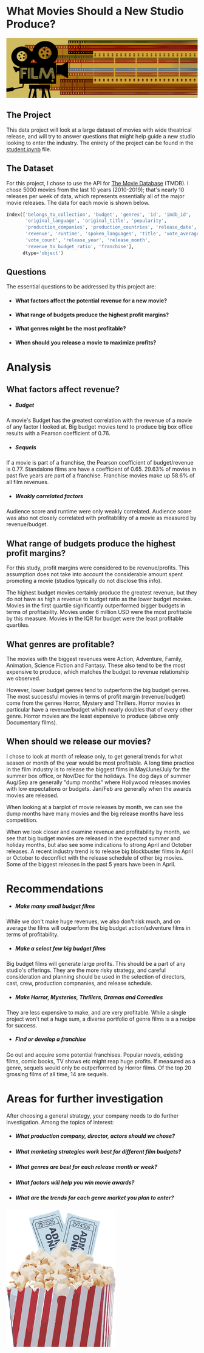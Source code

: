 # What Movies Should a New Studio Produce?

![](images/banner-1155437_1280.png)


## The Project

This data project will look at a large dataset of movies with wide theatrical release, and will try to answer questions that might help guide a new studio looking to enter the industry.  The enirety of the project can be found in the [student.ipynb](https://github.com/sciencelee/dsc-mod-1-project-v2-1-online-ds-sp-000/blob/master/student.ipynb) file.


## The Dataset

For this project, I chose to use the API for [The Movie Database](https://www.themoviedb.org/) (TMDB).
I chose 5000 movies from the last 10 years (2010-2019); that's nearly 10 releases per week of data, which represents essentially all of the major movie releases. The data for each movie is shown below.

```python
Index(['belongs_to_collection', 'budget', 'genres', 'id', 'imdb_id',
       'original_language', 'original_title', 'popularity',
       'production_companies', 'production_countries', 'release_date',
       'revenue', 'runtime', 'spoken_languages', 'title', 'vote_average',
       'vote_count', 'release_year', 'release_month',
       'revenue_to_budget_ratio', 'franchise'],
      dtype='object')
```

## Questions
The essential questions to be addressed by this project are:
* #### What factors affect the potential revenue for a new movie?
* #### What range of budgets produce the highest profit margins?
* #### What genres might be the most profitable?
* #### When should you release a movie to maximize profits?

# Analysis

## What factors affect revenue?

* ##### Budget 
A movie's Budget has the greatest correlation with the revenue of a movie of any factor I looked at. Big budget movies tend to produce big box office results with a Pearson coefficient of 0.76.
* ##### Sequels
If a movie is part of a franchise, the Pearson coefficient of budget/revenue is 0.77.  Standalone films are have a coefficient of 0.65.  29.63% of movies in past five years are part of a franchise.  Franchise movies make up 58.6% of all film revenues.
* ##### Weakly correlated factors
Audience score and runtime were only weakly correlated.  Audience score was also not closely correlated with profitablility of a movie as measured by revenue/budget.


## What range of budgets produce the highest profit margins?
For this study, profit margins were considered to be revenue/profits.  This assumption does not take into account the considerable amount spent promoting a movie (studios typically do not disclose this info).

The highest budget movies certainly produce the greatest revenue, but they do not have as high a revenue to budget ratio as the lower budget movies.  Movies in the first quartile significantly outperformed bigger budgets in terms of profitability.  Movies under 6 million USD were the most profitable by this measure.  Movies in the IQR for budget were the least profitable quartiles.  

## What genres are profitable?
The movies with the biggest revenues were Action, Adventure, Family, Animation, Science Fiction and Fantasy.  These also tend to be the most expensive to produce, which matches the budget to revenue relationship we observed.  

However, lower budget genres tend to outperform the big budget genres.  The most successful movies in terms of profit margin (revenue/budget) come from the genres Horror, Mystery and Thrillers.  Horror movies in particular have a revenue/budget which nearly doubles that of every other genre.  Horror movies are the least expensive to produce (above only Documentary films).

## When should we release our movies?
I chose to look at month of release only, to get general trends for what season or month of the year would be most profitable.  A long time practice in the film industry is to release the biggest films in May/June/July for the summer box office, or Nov/Dec for the holidays.  The dog days of summer Aug/Sep are generally "dump months" where Hollywood releases movies with low expectations or budgets.  Jan/Feb are generally when the awards movies are released.  

When looking at a barplot of movie releases by month, we can see the dump months have many movies and the big release months have less competition.  

When we look closer and examine revenue and profitability by month, we see that big budget movies are released in the expected summer and holiday months, but also see some indications fo strong April and October releases. A recent industry trend is to release big blockbuster films in April or October to deconflict with the release schedule of other big movies.  Some of the biggest releases in the past 5 years have been in April.

# Recommendations
* ##### Make many small budget films
While we don't make huge revenues, we also don't risk much, and on average the films will outperform the big budget action/adventure films in terms of profitability.

* ##### Make a select few big budget films
Big budget films will generate large profits.  This should be a part of any studio's offerings.  They are the more risky strategy, and careful consideration and planning should be used in the selection of directors, cast, crew, production compnanies, and release schedule.

* ##### Make Horror, Mysteries, Thrillers, Dramas and Comedies 
They are less expensive to make, and are very profitable.  While a single project won't net a huge sum, a diverse portfolio of genre films is a a recipe for success.  

* ##### Find or develop a franchise
Go out and acquire some potential franchises.  Popular novels, existing films, comic books, TV shows etc might reap huge profits.  If measured as a genre, sequels would only be outperformed by Horror films.  Of the top 20 grossing films of all time, 14 are sequels.

# Areas for further investigation
After choosing a general strategy, your company needs to do further investigation.  Among the topics of interest:

* ##### What production company, director, actors should we chose?
* ##### What marketing strategies work best for different film budgets?
* ##### What genres are best for each release month or week?
* ##### What factors will help you win movie awards?
* ##### What are the trends for each genre market you plan to enter?

![](images/popcorn-898154_640.png)
